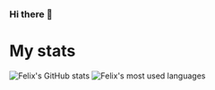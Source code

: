 ### Hi there 👋

# My stats
![Felix's GitHub stats](https://github-readme-stats.vercel.app/api?username=filtitov2001&bg_color=000000,1e0f2a,32144f,481677,5d16a2,7410d0,8b00ff&title_color=e2b9ff&text_color=e2b9ff&hide_border=true&card_height=260)
![Felix's most used languages](https://github-readme-stats.vercel.app/api/top-langs/?username=filtitov2001&layout=compact&card_width=350&bg_color=000000,1e0f2a,32144f,481677,5d16a2,7410d0,8b00ff&title_color=e2b9ff&text_color=e2b9ff&hide_border=true&hide=html&langs_count=8)


<!--
**filtitov2001/filtitov2001** is a ✨ _special_ ✨ repository because its `README.md` (this file) appears on your GitHub profile.

Here are some ideas to get you started:

- 🔭 I’m currently working on ...
- 🌱 I’m currently learning ...
- 👯 I’m looking to collaborate on ...
- 🤔 I’m looking for help with ...
- 💬 Ask me about ...
- 📫 How to reach me: ...
- 😄 Pronouns: ...
- ⚡ Fun fact: ...
-->
